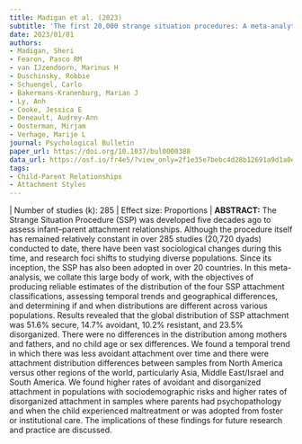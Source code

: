 ```yaml
---
title: Madigan et al. (2023)
subtitle: 'The first 20,000 strange situation procedures: A meta-analytic review'
date: 2023/01/01
authors:
- Madigan, Sheri
- Fearon, Pasco RM
- van IJzendoorn, Marinus H
- Duschinsky, Robbie
- Schuengel, Carlo
- Bakermans-Kranenburg, Marian J
- Ly, Anh
- Cooke, Jessica E
- Deneault, Audrey-Ann
- Oosterman, Mirjam
- Verhage, Marije L
journal: Psychological Bulletin
paper_url: https://doi.org/10.1037/bul0000388
data_url: https://osf.io/fr4e5/?view_only=2f1e35e7bebc4d28b12691a9d1a0ece4
tags:
- Child-Parent Relationships
- Attachment Styles
---
```

| Number of studies (k): 285 | Effect size: Proportions | **ABSTRACT:** The Strange Situation Procedure (SSP) was developed five decades ago to assess infant–parent attachment relationships. Although the procedure itself has remained relatively constant in over 285 studies (20,720 dyads) conducted to date, there have been vast sociological changes during this time, and research foci shifts to studying diverse populations. Since its inception, the SSP has also been adopted in over 20 countries. In this meta-analysis, we collate this large body of work, with the objectives of producing reliable estimates of the distribution of the four SSP attachment classifications, assessing temporal trends and geographical differences, and determining if and when distributions are different across various populations. Results revealed that the global distribution of SSP attachment was 51.6% secure, 14.7% avoidant, 10.2% resistant, and 23.5% disorganized. There were no differences in the distribution among mothers and fathers, and no child age or sex differences. We found a temporal trend in which there was less avoidant attachment over time and there were attachment distribution differences between samples from North America versus other regions of the world, particularly Asia, Middle East/Israel and South America. We found higher rates of avoidant and disorganized attachment in populations with sociodemographic risks and higher rates of disorganized attachment in samples where parents had psychopathology and when the child experienced maltreatment or was adopted from foster or institutional care. The implications of these findings for future research and practice are discussed.
